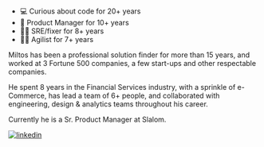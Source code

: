 + 💻 Curious about code for 20+ years
+ 🎯 Product Manager for 10+ years
+ 👨‍💻 SRE/fixer for 8+ years
+ 🧙‍♂️ Agilist for 7+ years

Miltos has been a professional solution finder for more than 15 years, and worked at 3 Fortune 500 companies, a few start-ups and other respectable companies. 

He spent 8 years in the Financial Services industry, with a sprinkle of e-Commerce, has lead a team of 6+ people, and collaborated with engineering, design & analytics teams throughout his career.

Currently he is a Sr. Product Manager at Slalom.


  
<a href="https://linkedin.com/in/miltosstella" target="_blank">
<img src=https://img.shields.io/badge/linkedin-%231E77B5.svg?&style=for-the-badge&logo=linkedin&logoColor=white alt=linkedin style="margin-bottom: 5px;" />
</a>

<!---
mstellaris/mstellaris is a ✨ special ✨ repository because its `README.md` (this file) appears on your GitHub profile.
You can click the Preview link to take a look at your changes.
--->
